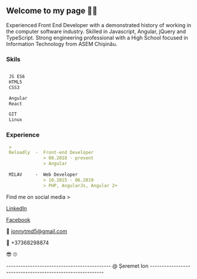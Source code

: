 ## Welcome to my page :man_technologist:

Experienced Front End Developer with a demonstrated history of working in the computer software industry. Skilled in Javascript, Angular, jQuery and TypeScript. Strong engineering professional with a High School focused in Information Technology from ASEM Chișinău. 

### Skils


```markdown

 JS ES6
 HTML5
 CSS3

 Angular
 React

 GIT
 Linux

```


### Experience


```markdown
 >
 Reloadly  -  Front-end Developer 
              > 08.2018 - present 
              > Angular
              
 MILAV     -  Web Developer 
              > 10.2015 - 06.2019 
              > PHP, AngularJs, Angular 2+

```


Find me on social media > 

[LinkedIn](https://www.linkedin.com/in/johnnytmd/)

[Facebook](https://www.facebook.com/JohnnyTMD)


:email: jonnytmd5@gmail.com

:call_me_hand: +37368298874


:sunglasses: :roll_eyes:

-------------------------------------------- @ Șeremet Ion ----------------------------------------------------------
